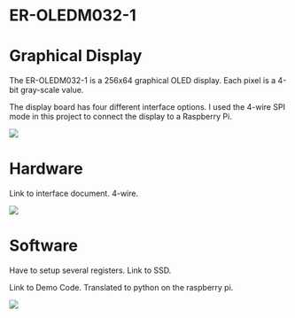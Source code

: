 ER-OLEDM032-1
=============

# Graphical Display 

The ER-OLEDM032-1 is a 256x64 graphical OLED display. Each pixel is a 4-bit gray-scale value.

[](http://www.buydisplay.com/default/oled-3-2-inch-displays-module-companies-with-driver-circuit-blue-on-black)

The display board has four different interface options. I used the 4-wire SPI mode in this project to connect
the display to a Raspberry Pi.

![](https://github.com/topherCantrell/ER-OLEDM032-1/blob/master/oled-pi.jpg)

# Hardware 

Link to interface document. 4-wire.

![](https://github.com/topherCantrell/ER-OLEDM032-1/blob/master/connect.jpg)

# Software 

Have to setup several registers. Link to SSD.

Link to Demo Code. Translated to python on the raspberry pi.

![](https://github.com/topherCantrell/ER-OLEDM032-1/blob/master/DemoRun.jpg)


